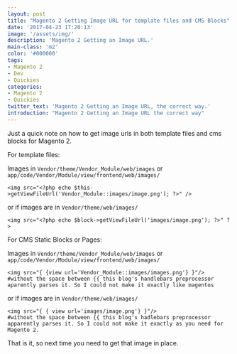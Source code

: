 ```yaml
---
layout: post
title: "Magento 2 Getting Image URL for template files and CMS Blocks"
date: '2017-04-23 17:20:13'
image: '/assets/img/'
description: 'Magento 2 Getting an Image URL.'
main-class: 'm2'
color: '#000000'
tags:
- Magento 2
- Dev
- Quickies
categories:
- Magento 2
- Quickies
twitter_text: 'Magento 2 Getting an Image URL, the correct way.'
introduction: "Magento 2 Getting an Image URL the correct way"
---
```


Just a quick note on how to get image urls in both template files and cms blocks for Magento 2.

For template files:

Images in `Vendor/theme/Vendor_Module/web/images` or `app/code/Vendor/Module/view/frontend/web/images/`

```
<img src="<?php echo $this->getViewFileUrl('Vendor_Module::images/image.png'); ?>" />
```

or if images are in `Vendor/theme/web/images/`

```
<img src="<?php echo $block->getViewFileUrl('images/image.png'); ?>" ?>
```

For CMS Static Blocks or Pages:

Images in `Vendor/theme/Vendor_Module/web/images` or `app/code/Vendor/Module/view/frontend/web/images/`

```
<img src="{ {view url='Vendor_Module::images/images.png'} }"/>
#without the space between {{ this blog's handlebars preprocessor aparently parses it. So I could not make it exactly like magentos
```

or if images are in `Vendor/theme/web/images/`

```
<img src="{ { view url='images/image.png'} }"/>
#without the space between {{ this blog's hadlebars preprocessor apparently parses it. So I could not make it exactly as you need for Magento 2.
```

That is it, so next time you need to get that image in place.
